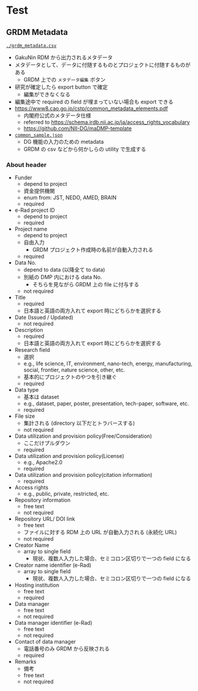 # Test

## GRDM Metadata

[`./grdm_metadata.csv`](./grdm_metadata.csv)

- GakuNin RDM から出力されるメタデータ
- メタデータとして、データに付随するものとプロジェクトに付随するものがある
  - GRDM 上での `メタデータ編集` ボタン
- 研究が確定したら export button で確定
  - 編集ができなくなる
- 編集途中で required の field が埋まっていない場合も export できる
- https://www8.cao.go.jp/cstp/common_metadata_elements.pdf
  - 内閣府公式のメタデータ仕様
  - referred to https://schema.irdb.nii.ac.jp/ja/access_rights_vocabulary
  - https://github.com/NII-DG/maDMP-template
- [`common_sample.json`](./common_sample.json)
  - DG 機能の入力のための metadata
  - GRDM の csv などから何かしらの utility で生成する

### About header

- Funder
  - depend to project
  - 資金提供機関
  - enum from: JST, NEDO, AMED, BRAIN
  - required
- e-Rad project ID
  - depend to project
  - required
- Project name
  - depend to project
  - 自由入力
    - GRDM プロジェクト作成時の名前が自動入力される
  - required
- Data No.
  - depend to data (以降全て to data)
  - 別紙の DMP 内における data No.
    - そちらを見ながら GRDM 上の file に付与する
  - not required
- Title
  - required
  - 日本語と英語の両方入れて export 時にどちらかを選択する
- Date (Issued / Updated)
  - not required
- Description
  - required
  - 日本語と英語の両方入れて export 時にどちらかを選択する
- Research field
  - 選択
  - e.g., life science, IT, environment, nano-tech, energy, manufacturing, social, frontier, nature science, other, etc.
  - 基本的にプロジェクトのやつを引き継ぐ
  - required
- Data type
  - 基本は dataset
  - e.g., dataset, paper, poster, presentation, tech-paper, software, etc.
  - required
- File size
  - 集計される (directory 以下だとトラバースする)
  - not required
- Data utilization and provision policy(Free/Consideration)
  - ここだけプルダウン
  - required
- Data utilization and provision policy(License)
  - e.g., Apache2.0
  - required
- Data utilization and provision policy(citation information)
  - required
- Access rights
  - e.g., public, private, restricted, etc.
- Repository information
  - free text
  - not required
- Repository URL/ DOI link
  - free text
  - ファイルに対する RDM 上の URL が自動入力される (永続化 URL)
  - not required
- Creator Name
  - array to single field
    - 現状、複数人入力した場合、セミコロン区切りで一つの field になる
- Creator name identifier (e-Rad)
  - array to single field
    - 現状、複数人入力した場合、セミコロン区切りで一つの field になる
- Hosting institution
  - free text
  - required
- Data manager
  - free text
  - not required
- Data manager identifier (e-Rad)
  - free text
  - not required
- Contact of data manager
  - 電話番号のみ GRDM から反映される
  - required
- Remarks
  - 備考
  - free text
  - not required
